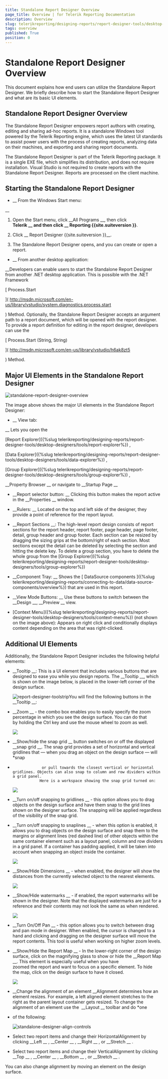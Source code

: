 ```yaml
---
title: Standalone Report Designer Overview
page_title: Overview | for Telerik Reporting Documentation
description: Overview
slug: telerikreporting/designing-reports/report-designer-tools/desktop-designers/standalone-report-designer/overview
tags: overview
published: True
position: 0
---
```


# Standalone Report Designer Overview



This document explains how end users can utilize the Standalone Report Designer. We briefly describe how to start the Standalone Report Designer
        and what are its basic UI elements.
      


## Standalone Report Designer Overview

The Standalone Report Designer empowers report authors with creating, editing and sharing ad-hoc reports. It is a standalone
          Windows tool powered by the Telerik Reporting engine, which uses the latest UI standards to assist power users with the process
          of creating reports, analyzing data on their machines, and exporting and sharing report documents.
        


The Standalone Report Designer is part of the Telerik Reporting package. It is a single EXE file, which simplifies its distribution,
          and does not require installation. Visual Studio is not required to create reports with the Standalone Report Designer. Reports are processed on the client machine.
        


## Starting the Standalone Report Designer

* __                From the Windows Start menu:
              
__

1. Open the Start menu, click 
__All Programs
__, then click  
__Telerik
__ and then
                  click 
__                    Reporting 
{{site.suiteversion
}}__.
                


1. Click 
__                    Report Designer 
{{site.suiteversion
}}__.
                


1. The Standalone Report Designer opens, and you can create or open a report.
                


* __                From another desktop application:
              
__Developers can enable users to start the Standalone Report Designer from another .NET desktop application. This is possible with the .NET Framework
              
[                  Process.Start
                
](                  http://msdn.microsoft.com/en-us/library/vstudio/system.diagnostics.process.start
                
) Method.
              Optionally, the Standalone Report Designer accepts an argument path to a report document, which will be opened with the report designer. 
              To provide a report definition for editing in the report designer, developers can use the
              
[                  Process.Start (String, String)
                
](                  http://msdn.microsoft.com/en-us/library/vstudio/h6ak8zt5
                
) Method.
            


## Major UI Elements in the Standalone Report Designer  
  ![standalone-report-designer-overview](images/Designer/standalone-report-designer-overview.png)

The image above shows the major UI elements in the Standalone Report Designer:
        


* __                View tab:
              
__              Lets you open the
              
[Report Explorer]({%slug telerikreporting/designing-reports/report-designer-tools/desktop-designers/tools/report-explorer%})
,
              
[Data Explorer]({%slug telerikreporting/designing-reports/report-designer-tools/desktop-designers/tools/data-explorer%})
,
              
[Group Explorer]({%slug telerikreporting/designing-reports/report-designer-tools/desktop-designers/tools/group-explorer%})
,
              
__Property Browser
__              or navigate to 
__Startup Page
__

* __Report selector button:
__ Clicking this button makes the report active in the 
__Properties
__ window.
            


* __Rulers:
__ Located on the top and left side of the designer, they provide a point of reference for the report layout.
            


* __Report Sections
__: The high-level report
              design consists of report sections for the report header, report footer, page
              header, page footer, detail, group header and group footer. Each section can be
              resized by dragging the sizing grips at the bottom/right of each section. Most
              sections except the detail can be deleted by selecting the section and hitting
              the delete key. To delete a group section, you have to delete the whole group from
              the 
[Group Explorer]({%slug telerikreporting/designing-reports/report-designer-tools/desktop-designers/tools/group-explorer%})


* __Component Tray:
__ Shows the 
[
                DataSource components
              ]({%slug telerikreporting/designing-reports/connecting-to-data/data-source-components/overview%})
 that are used in this report.
            


* __View Mode Buttons:
__ Use these buttons to switch
              between the 
__Design
__, 
__Preview
__ view.
            


* [Context Menu]({%slug telerikreporting/designing-reports/report-designer-tools/desktop-designers/tools/context-menu%})
 (not shown on the image above):
              Appears on right click and conditionally displays content depending on the area that was right-clicked.
            




## Additional UI Elements

Additionally, the Standalone Report Designer includes the following helpful elements:
        


* __Tooltip
__: This is a UI element that includes various buttons that are designed to ease you while you design reports.
              The 
__Tooltip
__, which is shown on the image below, is placed in the lower-left corner of the design surface.
            
  
  ![report-designer-toolstrip](images/Designer/report-designer-toolstrip.png)You will find the following buttons in the 
__Tooltip
__:


* __Zoom
__ - the combo box enables you to easily specify the zoom percentage in which you see the design surface. You can do that by holding the Ctrl key and use the mouse wheel to zoom as well.
                
  
  ![](images/snapGrid.png)

* __Show/hide the snap grid
__ button switches on or off the displayed 
__snap grid
__.
                  The snap grid provides a set of horizontal and vertical gridlines that — when you drag an object on the design surface — will 
*snap
*                  or pull towards the closest vertical or horizontal gridlines. Objects can also snap to column and row dividers within a grid panel.
                  Here is a workspace showing the snap grid turned on:
                
  
  ![](images/snapGrid1.png)

* __Turn on/off snapping to gridlines
__ - this option allows you to drag objects on the design surface and have them snap to the grid lines shown on the designer surface.
                  The snapping will be applied regardless of the visibility of the snap grid.
                


* __Turn on/off snapping to snaplines
__ - when this option is enabled, it allows you to drag objects on the design surface and snap them
                  to the margins or alignment lines (red dashed line) of other objects within the same container element such as a layout panel, column and row dividers
                  in a grid panel. If a container has padding applied, it will be taken into account when snapping an object inside the container.
                
  
  ![](images/snapGrid2.png)

* __Show/Hide Dimensions
__ - when enabled, the designer will show the distances from the currently selected object to the nearest elements.
                
  
  ![](images/snapGrid3.png)

* __Show/Hide watermarks
__ - if enabled, the report watermarks will be shown in the designer. Note that the displayed watermarks are just for a reference
                  and their contents may not look the same as when rendered.
                
  
  ![](images/snapGrid3.png)

* __Turn On/Off Pan
__ - this option allows you to switch between drag and pan mode in designer.
                  When enabled, the cursor is changed to a hand and clicking and dragging on the designer surface will move the report contents. This tool is useful when working on higher zoom levels.
                


* __Show/Hide the Report Map
__ - In the lower-right corner of the design surface, click on the magnifying glass to show or hide
              the 
__Report Map
__. This element is especially useful when you have zoomed the report and want to focus on a specific element. To hide the map, click on the design surface to have it closed.
            
  
  ![](images/snapGrid4.png)

* __Change the alignment of an element
__Alignment determines how an element resizes. For example, a left aligned element stretches to the right as the parent layout container gets resized.
To change the alignment of an element use the 
__Layout
__ toolbar and do 
*one
* of the following:
            
  
  ![standalone-designer-align-controls](images/Designer/standalone-designer-align-controls.png)

* Select two report items and change their HorizontalAlignment by clicking 
__Left
__ , 
__Center
__ , 
__Right
__ , or 
__Stretch
__ .
                


* Select two report items and change their VerticalAlignment by clicking 
__Top
__ , 
__Center
__ , 
__Bottom
__ , or 
__Stretch
__ .
                
You can also change alignment by moving an element on the design surface. 

